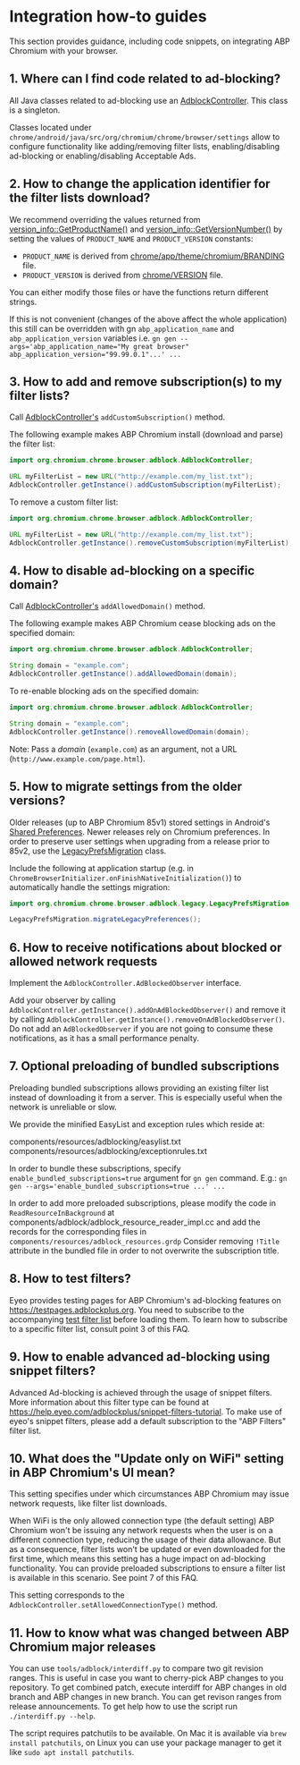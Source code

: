 # Integration how-to guides

This section provides guidance, including code snippets, on integrating ABP Chromium with your browser.


## 1. Where can I find code related to ad-blocking?

All Java classes related to ad-blocking use an [AdblockController](
chrome/android/java/src/org/chromium/chrome/browser/adblock/AdblockController.java).
This class is a singleton.

Classes located under
`chrome/android/java/src/org/chromium/chrome/browser/settings`
allow to configure functionality like adding/removing filter lists,
enabling/disabling ad-blocking or enabling/disabling Acceptable Ads.


## 2. How to change the application identifier for the filter lists download?

We recommend overriding the values returned from [version_info::GetProductName()](components/version_info/version_info.cc)
and [version_info::GetVersionNumber()](components/version_info/version_info.cc) by
setting the values of `PRODUCT_NAME` and `PRODUCT_VERSION` constants:
- `PRODUCT_NAME` is derived from [chrome/app/theme/chromium/BRANDING](chrome/app/theme/chromium/BRANDING) file.
- `PRODUCT_VERSION` is derived from [chrome/VERSION](chrome/VERSION) file.

You can either modify those files or have the functions return different strings.

If this is not convenient (changes of the above affect the whole application) this still
can be overridden with gn `abp_application_name` and `abp_application_version` variables i.e.
`gn gen --args='abp_application_name="My great browser" abp_application_version="99.99.0.1"...' ...`

## 3. How to add and remove subscription(s) to my filter lists?

Call [AdblockController's](
chrome/android/java/src/org/chromium/chrome/browser/adblock/AdblockController.java) `addCustomSubscription()` method.

The following example makes ABP Chromium install (download and parse) the filter list:

```java
import org.chromium.chrome.browser.adblock.AdblockController;

URL myFilterList = new URL("http://example.com/my_list.txt");
AdblockController.getInstance().addCustomSubscription(myFilterList);
```

To remove a custom filter list:

```java
import org.chromium.chrome.browser.adblock.AdblockController;

URL myFilterList = new URL("http://example.com/my_list.txt");
AdblockController.getInstance().removeCustomSubscription(myFilterList);
```


## 4. How to disable ad-blocking on a specific domain?

Call [AdblockController's](
chrome/android/java/src/org/chromium/chrome/browser/adblock/AdblockController.java) `addAllowedDomain()` method.

The following example makes ABP Chromium cease blocking ads on the specified domain:

```java
import org.chromium.chrome.browser.adblock.AdblockController;

String domain = "example.com";
AdblockController.getInstance().addAllowedDomain(domain);
```

To re-enable blocking ads on the specified domain:

```java
import org.chromium.chrome.browser.adblock.AdblockController;

String domain = "example.com";
AdblockController.getInstance().removeAllowedDomain(domain);
```

Note: Pass a *domain* (`example.com`) as an argument, not a URL (`http://www.example.com/page.html`).


## 5. How to migrate settings from the older versions?

Older releases (up to ABP Chromium 85v1) stored settings in Android's [Shared
Preferences](https://developer.android.com/training/data-storage/shared-preferences).
Newer releases rely on Chromium preferences.
In order to preserve user settings when upgrading from a release prior to 85v2, use the [LegacyPrefsMigration](
chrome/android/java/src/org/chromium/chrome/browser/adblock/legacy/LegacyPrefsMigration.java)
class.

Include the following at application startup (e.g. in
`ChromeBrowserInitializer.onFinishNativeInitialization()`) to automatically
handle the settings migration:

```java
import org.chromium.chrome.browser.adblock.legacy.LegacyPrefsMigration;

LegacyPrefsMigration.migrateLegacyPreferences();
```


## 6. How to receive notifications about blocked or allowed network requests

Implement the `AdblockController.AdBlockedObserver` interface.

Add your observer by calling
`AdblockController.getInstance().addOnAdBlockedObserver()` and remove it by calling
`AdblockController.getInstance().removeOnAdBlockedObserver()`. Do not add an
`AdBlockedObserver` if you are not going to consume these notifications, as it
has a small performance penalty.


## 7. Optional preloading of bundled subscriptions

Preloading bundled subscriptions allows providing an existing filter list instead of
downloading it from a server. This is especially useful when the network is unreliable or slow.

We provide the minified EasyList and exception rules which reside at:

components/resources/adblocking/easylist.txt
components/resources/adblocking/exceptionrules.txt

In order to bundle these subscriptions, specify `enable_bundled_subscriptions=true` argument
for `gn gen` command. E.g.: `gn gen --args='enable_bundled_subscriptions=true ...' ...`

In order to add more preloaded subscriptions, please modify the code in
`ReadResourceInBackground` at components/adblock/adblock_resource_reader_impl.cc
and add the records for the corresponding files in `components/resources/adblock_resources.grdp`
Consider removing `!Title` attribute in the bundled file in order to not overwrite the
subscription title.


## 8. How to test filters?

Eyeo provides testing pages for ABP Chromium's ad-blocking features on
https://testpages.adblockplus.org. You need to subscribe to the accompanying [test filter list](
https://testpages.adblockplus.org/en/abp-testcase-subscription.txt) before loading them.
To learn how to subscribe to a specific filter list, consult point 3 of this FAQ.

## 9. How to enable advanced ad-blocking using snippet filters?

Advanced Ad-blocking is achieved through the usage of snippet filters.
More information about this filter type can be found at https://help.eyeo.com/adblockplus/snippet-filters-tutorial.
To make use of eyeo's snippet filters, please add a default subscription to the "ABP Filters" filter list.

## 10. What does the "Update only on WiFi" setting in ABP Chromium's UI mean?

This setting specifies under which circumstances ABP Chromium may issue network
requests, like filter list downloads.

When WiFi is the only allowed connection type (the default setting) ABP Chromium won't be
issuing any network requests when the user is on a different connection type,
reducing the usage of their data allowance. But as a consequence, filter lists
won't be updated or even downloaded for the first time, which means this
setting has a huge impact on ad-blocking functionality.
You can provide preloaded subscriptions to ensure a filter list is available in this scenario. See
point 7 of this FAQ.

This setting corresponds to the `AdblockController.setAllowedConnectionType()`
method.

## 11. How to know what was changed between ABP Chromium major releases

You can use `tools/adblock/interdiff.py` to compare two git revision ranges. This is useful in case
you want to cherry-pick ABP changes to you repository. To get combined patch, execute interdiff for
ABP changes in old branch and ABP changes in new branch. You can get revison ranges from release
announcements. To get help how to use the script run `./interdiff.py --help`.

The script requires patchutils to be available. On Mac it is available via `brew install patchutils`,
on Linux you can use your package manager to get it like `sudo apt install patchutils`.
